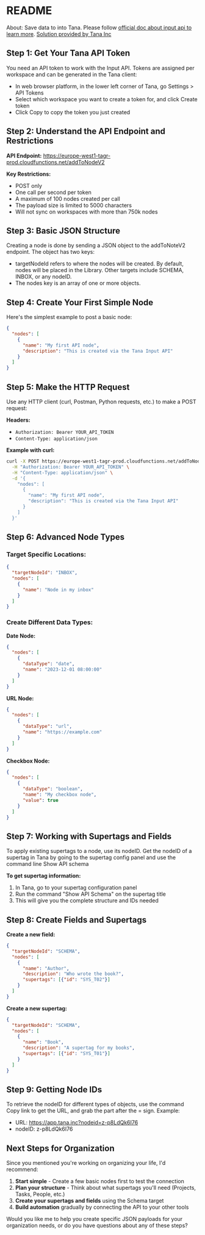 # README

About: Save data to into Tana. Please follow [official doc about input api to learn more](https://tana.inc/docs/input-api).
[Solution provided by Tana Inc](https://github.com/tanainc/tana-input-api-samples/tree/main)

## **Step 1: Get Your Tana API Token**

You need an API token to work with the Input API. Tokens are assigned per workspace and can be generated in the Tana client:

- In web browser platform, in the lower left corner of Tana, go Settings > API Tokens  
- Select which workspace you want to create a token for, and click Create token
- Click Copy to copy the token you just created

## **Step 2: Understand the API Endpoint and Restrictions**

**API Endpoint:**
<https://europe-west1-tagr-prod.cloudfunctions.net/addToNodeV2>

**Key Restrictions:**

- POST only
- One call per second per token
- A maximum of 100 nodes created per call
- The payload size is limited to 5000 characters
- Will not sync on workspaces with more than 750k nodes

## **Step 3: Basic JSON Structure**

Creating a node is done by sending a JSON object to the addToNoteV2 endpoint. The object has two keys:

- targetNodeId refers to where the nodes will be created. By default, nodes will be placed in the Library. Other targets include SCHEMA, INBOX, or any nodeID.
- The nodes key is an array of one or more objects.

## **Step 4: Create Your First Simple Node**

Here's the simplest example to post a basic node:

```json
{
  "nodes": [
    {
      "name": "My first API node",
      "description": "This is created via the Tana Input API"
    }
  ]
}
```

## **Step 5: Make the HTTP Request**

Use any HTTP client (curl, Postman, Python requests, etc.) to make a POST request:

**Headers:**

- `Authorization: Bearer YOUR_API_TOKEN`
- `Content-Type: application/json`

**Example with curl:**

```bash
curl -X POST https://europe-west1-tagr-prod.cloudfunctions.net/addToNodeV2 \
  -H "Authorization: Bearer YOUR_API_TOKEN" \
  -H "Content-Type: application/json" \
  -d '{
    "nodes": [
      {
        "name": "My first API node",
        "description": "This is created via the Tana Input API"
      }
    ]
  }'
```

## **Step 6: Advanced Node Types**

### **Target Specific Locations:**

```json
{
  "targetNodeId": "INBOX",
  "nodes": [
    {
      "name": "Node in my inbox"
    }
  ]
}
```

### **Create Different Data Types:**

**Date Node:**

```json
{
  "nodes": [
    {
      "dataType": "date",
      "name": "2023-12-01 08:00:00"
    }
  ]
}
```

**URL Node:**

```json
{
  "nodes": [
    {
      "dataType": "url",
      "name": "https://example.com"
    }
  ]
}
```

**Checkbox Node:**

```json
{
  "nodes": [
    {
      "dataType": "boolean",
      "name": "My checkbox node",
      "value": true
    }
  ]
}
```

## **Step 7: Working with Supertags and Fields**

To apply existing supertags to a node, use its nodeID. Get the nodeID of a supertag in Tana by going to the supertag config panel and use the command line Show API schema

**To get supertag information:**

1. In Tana, go to your supertag configuration panel
2. Run the command "Show API Schema" on the supertag title
3. This will give you the complete structure and IDs needed

## **Step 8: Create Fields and Supertags**

**Create a new field:**

```json
{
  "targetNodeId": "SCHEMA",
  "nodes": [
    {
      "name": "Author",
      "description": "Who wrote the book?",
      "supertags": [{"id": "SYS_T02"}]
    }
  ]
}
```

**Create a new supertag:**

```json
{
  "targetNodeId": "SCHEMA",
  "nodes": [
    {
      "name": "Book",
      "description": "A supertag for my books",
      "supertags": [{"id": "SYS_T01"}]
    }
  ]
}
```

## **Step 9: Getting Node IDs**

To retrieve the nodeID for different types of objects, use the command Copy link to get the URL, and grab the part after the = sign. Example:

- URL: <https://app.tana.inc?nodeid=z-p8LdQk6I76>  
- nodeID: z-p8LdQk6I76

## **Next Steps for Organization**

Since you mentioned you're working on organizing your life, I'd recommend:

1. **Start simple** - Create a few basic nodes first to test the connection
2. **Plan your structure** - Think about what supertags you'll need (Projects, Tasks, People, etc.)
3. **Create your supertags and fields** using the Schema target
4. **Build automation** gradually by connecting the API to your other tools

Would you like me to help you create specific JSON payloads for your organization needs, or do you have questions about any of these steps?
